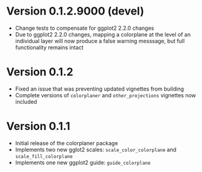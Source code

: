 # Version 0.1.2.9000 (devel)
* Change tests to compensate for ggplot2 2.2.0 changes
* Due to ggplot2 2.2.0 changes, mapping a colorplane at the level of an individual layer will now produce a false warning messsage, but full functionality remains intact

# Version 0.1.2
* Fixed an issue that was preventing updated vignettes from building
* Complete versions of `colorplaner` and `other_projections` vignettes 
now included

# Version 0.1.1
* Initial release of the colorplaner package
* Implements two new gglot2 scales: `scale_color_colorplane` and 
`scale_fill_colorplane`
* Implements one new ggplot2 guide: `guide_colorplane`

